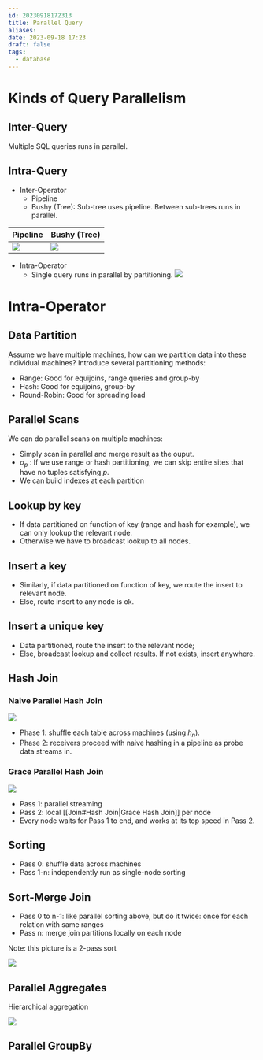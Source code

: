 ```yaml
---
id: 20230918172313
title: Parallel Query
aliases: 
date: 2023-09-18 17:23
draft: false
tags:
  - database
---
```



# Kinds of Query Parallelism

## Inter-Query

Multiple SQL queries runs in parallel.

## Intra-Query

- Inter-Operator
   - Pipeline
	- Bushy (Tree): Sub-tree uses pipeline. Between sub-trees runs in parallel. 
 
| Pipeline | Bushy (Tree) |
| -------- | ------------ |
| ![](https://r2.hcplantern.top/2023/09/17/Snipaste_2023-09-19_14-32-09.png)         |  ![](https://r2.hcplantern.top/2023/09/17/Snipaste_2023-09-19_14-34-41.png)            |

- Intra-Operator
	- Single query runs in parallel by partitioning. ![](https://r2.hcplantern.top/2023/09/17/Snipaste_2023-09-19_14-40-29.png)

# Intra-Operator

## Data Partition

Assume we have multiple machines, how can we partition data into these individual machines? Introduce several partitioning methods:
- Range: Good for equijoins, range queries and group-by
- Hash: Good for equijoins, group-by
- Round-Robin: Good for spreading load

## Parallel Scans

We can do parallel scans on multiple machines:
- Simply scan in parallel and merge result as the ouput.
- $\sigma_{p}$ : If we use range or hash partitioning, we can skip entire sites that have no tuples satisfying $p$.
- We can build indexes at each partition

## Lookup by key

- If data partitioned on function of key (range and hash for example), we can only lookup the relevant node.
- Otherwise we have to broadcast lookup to all nodes.

## Insert a key

- Similarly, if data partitioned on function of key, we route the insert to relevant node.
- Else, route insert to any node is ok.

## Insert a unique key

- Data partitioned, route the insert to the relevant node;
- Else, broadcast lookup and collect results. If not exists, insert anywhere.

## Hash Join

### Naive Parallel Hash Join

![](https://r2.hcplantern.top/2023/09/17/Snipaste_2023-09-19_15-16-03.png)

- Phase 1: shuffle each table across machines (using $h_{n}$).
- Phase 2: receivers proceed with naive hashing in a pipeline as probe data streams in.

### Grace Parallel Hash Join

![](https://r2.hcplantern.top/2023/09/17/Snipaste_2023-09-19_15-18-41.png)

- Pass 1: parallel streaming
- Pass 2: local [[Join#Hash Join|Grace Hash Join]] per node
- Every node waits for Pass 1 to end, and works at its top speed in Pass 2.

## Sorting

- Pass 0: shuffle data across machines
- Pass 1-n: independently run as single-node sorting

## Sort-Merge Join

- Pass 0 to n-1: like parallel sorting above, but do it twice: once for each relation with same ranges
- Pass n: merge join partitions locally on each node

Note: this picture is a 2-pass sort

![](https://r2.hcplantern.top/2023/09/17/Snipaste_2023-09-19_15-47-04.png)

## Parallel Aggregates

Hierarchical aggregation

![](https://r2.hcplantern.top/2023/09/17/Snipaste_2023-09-19_15-56-42.png)

## Parallel GroupBy

